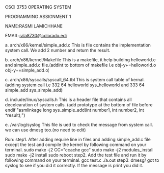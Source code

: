CSCI 3753 OPERATING SYSTEM

PROGRAMMING ASSIGNMENT 1

NAME:RASMI LAMICHHANE

EMAIL:rala8730@colorado.edi

a. arch/x86/kernel/simple_add.c
This is file contains the implementation system call. We add 2 number and return the result.

b. arch/x86/kernel/Makefile
This is a makefile, it help building helloworld.c and simple_add.c file.(addint to bottom of makefile i.e obj-y+=helloworld.o obj-y+=simple_add.o) 

c. arch/x86/syscalls/syscall_64.tbl
This is system call table of kernal.(adding system call i.e 332    64    helloworld        sys_helloworld  and 333    64    simple_add        sys_simple_add)


d. include/linux/syscalls.h
This is a header file that contains all decelearation of system calls. (add prototype at the bottom of file before endif "asmlinkage long sys_simple_add(int number1, int number2, int *result);")

e. /var/log/syslog
This file is ued to check the message from system call. we can use dmesg too.(no need to edit)


Run:
step1. After adding require line in files and adding simple_add.c file except the test and compile the kernel by following command on your terminal.
	sudo make -j2 CC="ccache gcc"
	sudo make -j2 modules_install
	sudo make -j2 install
	sudo reboot
step2. Add the test file and run it by following command on your terminal.
	gcc test.c
	./a.out
step3:
	dmesg/ got to syslog to see if you did it correctly. If the message is print you did it.

